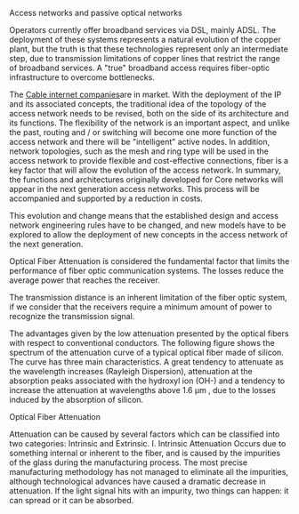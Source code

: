 Access networks and passive optical networks

Operators currently offer broadband services via DSL, mainly ADSL. The deployment of these systems represents a natural evolution of the copper plant, but the truth is that these technologies represent only an intermediate step, due to transmission limitations of copper lines that restrict the range of broadband services. A "true" broadband access requires fiber-optic infrastructure to overcome bottlenecks.

The [Cable internet companies](https://www.fieldengineer.com/blogs/observations-solutions-cables-companies/)are in market. With the deployment of the IP and its associated concepts, the traditional idea of the topology of the access network needs to be revised, both on the side of its architecture and its functions. The flexibility of the network is an important aspect, and unlike the past, routing and / or switching will become one more function of the access network and there will be "intelligent" active nodes. In addition, network topologies, such as the mesh and ring type will be used in the access network to provide flexible and cost-effective connections, fiber is a key factor that will allow the evolution of the access network. In summary, the functions and architectures originally developed for Core networks will appear in the next generation access networks. This process will be accompanied and supported by a reduction in costs.

This evolution and change means that the established design and access network engineering rules have to be changed, and new models have to be explored to allow the deployment of new concepts in the access network of the next generation.

Optical Fiber Attenuation is considered the fundamental factor that limits the performance of fiber optic communication systems. The losses reduce the average power that reaches the receiver.

The transmission distance is an inherent limitation of the fiber optic system, if we consider that the receivers require a minimum amount of power to recognize the transmission signal.

The advantages given by the low attenuation presented by the optical fibers with respect to conventional conductors.
The following figure shows the spectrum of the attenuation curve of a typical optical fiber made of silicon. The curve has three main characteristics. A great tendency to attenuate as the wavelength increases (Rayleigh Dispersion), attenuation at the absorption peaks associated with the hydroxyl ion (OH-) and a tendency to increase the attenuation at wavelengths above 1.6 μm , due to the losses induced by the absorption of silicon.

Optical Fiber Attenuation

Attenuation can be caused by several factors which can be classified into two categories: Intrinsic and Extrinsic.
I. Intrinsic Attenuation Occurs due to something internal or inherent to the fiber, and is caused by the impurities of the glass during the manufacturing process. The most precise manufacturing methodology has not managed to eliminate all the impurities, although technological advances have caused a dramatic decrease in attenuation. If the light signal hits with an impurity, two things can happen: it can spread or it can be absorbed.

